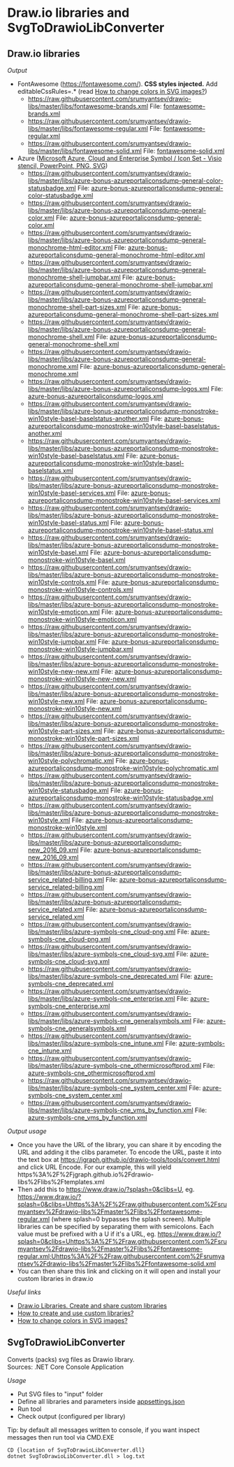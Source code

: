 # Draw.io libraries and SvgToDrawioLibConverter

## Draw.io libraries
_Output_
* FontAwesome (https://fontawesome.com/). **CSS styles injected.** Add editableCssRules=.* (read [How to change colors in SVG images?](https://desk.draw.io/support/solutions/articles/16000079239))
  * https://raw.githubusercontent.com/srumyantsev/drawio-libs/master/libs/fontawesome-brands.xml File: [fontawesome-brands.xml](./libs/fontawesome-brands.xml)
  * https://raw.githubusercontent.com/srumyantsev/drawio-libs/master/libs/fontawesome-regular.xml File: [fontawesome-regular.xml](./libs/fontawesome-regular.xml)
  * https://raw.githubusercontent.com/srumyantsev/drawio-libs/master/libs/fontawesome-solid.xml File: [fontawesome-solid.xml](./libs/fontawesome-solid.xml)
* Azure ([Microsoft Azure, Cloud and Enterprise Symbol / Icon Set - Visio stencil, PowerPoint, PNG, SVG](https://www.microsoft.com/en-us/download/details.aspx?id=41937))
  * https://raw.githubusercontent.com/srumyantsev/drawio-libs/master/libs/azure-bonus-azureportaliconsdump-general-color-statusbadge.xml File: [azure-bonus-azureportaliconsdump-general-color-statusbadge.xml](./libs/azure-bonus-azureportaliconsdump-general-color-statusbadge.xml)
  * https://raw.githubusercontent.com/srumyantsev/drawio-libs/master/libs/azure-bonus-azureportaliconsdump-general-color.xml File: [azure-bonus-azureportaliconsdump-general-color.xml](./libs/azure-bonus-azureportaliconsdump-general-color.xml)
  * https://raw.githubusercontent.com/srumyantsev/drawio-libs/master/libs/azure-bonus-azureportaliconsdump-general-monochrome-html-editor.xml File: [azure-bonus-azureportaliconsdump-general-monochrome-html-editor.xml](./libs/azure-bonus-azureportaliconsdump-general-monochrome-html-editor.xml)
  * https://raw.githubusercontent.com/srumyantsev/drawio-libs/master/libs/azure-bonus-azureportaliconsdump-general-monochrome-shell-jumpbar.xml File: [azure-bonus-azureportaliconsdump-general-monochrome-shell-jumpbar.xml](./libs/azure-bonus-azureportaliconsdump-general-monochrome-shell-jumpbar.xml)
  * https://raw.githubusercontent.com/srumyantsev/drawio-libs/master/libs/azure-bonus-azureportaliconsdump-general-monochrome-shell-part-sizes.xml File: [azure-bonus-azureportaliconsdump-general-monochrome-shell-part-sizes.xml](./libs/azure-bonus-azureportaliconsdump-general-monochrome-shell-part-sizes.xml)
  * https://raw.githubusercontent.com/srumyantsev/drawio-libs/master/libs/azure-bonus-azureportaliconsdump-general-monochrome-shell.xml File: [azure-bonus-azureportaliconsdump-general-monochrome-shell.xml](./libs/azure-bonus-azureportaliconsdump-general-monochrome-shell.xml)
  * https://raw.githubusercontent.com/srumyantsev/drawio-libs/master/libs/azure-bonus-azureportaliconsdump-general-monochrome.xml File: [azure-bonus-azureportaliconsdump-general-monochrome.xml](./libs/azure-bonus-azureportaliconsdump-general-monochrome.xml)
  * https://raw.githubusercontent.com/srumyantsev/drawio-libs/master/libs/azure-bonus-azureportaliconsdump-logos.xml File: [azure-bonus-azureportaliconsdump-logos.xml](./libs/azure-bonus-azureportaliconsdump-logos.xml)
  * https://raw.githubusercontent.com/srumyantsev/drawio-libs/master/libs/azure-bonus-azureportaliconsdump-monostroke-win10style-basel-baselstatus-another.xml File: [azure-bonus-azureportaliconsdump-monostroke-win10style-basel-baselstatus-another.xml](./libs/azure-bonus-azureportaliconsdump-monostroke-win10style-basel-baselstatus-another.xml)
  * https://raw.githubusercontent.com/srumyantsev/drawio-libs/master/libs/azure-bonus-azureportaliconsdump-monostroke-win10style-basel-baselstatus.xml File: [azure-bonus-azureportaliconsdump-monostroke-win10style-basel-baselstatus.xml](./libs/azure-bonus-azureportaliconsdump-monostroke-win10style-basel-baselstatus.xml)
  * https://raw.githubusercontent.com/srumyantsev/drawio-libs/master/libs/azure-bonus-azureportaliconsdump-monostroke-win10style-basel-services.xml File: [azure-bonus-azureportaliconsdump-monostroke-win10style-basel-services.xml](./libs/azure-bonus-azureportaliconsdump-monostroke-win10style-basel-services.xml)
  * https://raw.githubusercontent.com/srumyantsev/drawio-libs/master/libs/azure-bonus-azureportaliconsdump-monostroke-win10style-basel-status.xml File: [azure-bonus-azureportaliconsdump-monostroke-win10style-basel-status.xml](./libs/azure-bonus-azureportaliconsdump-monostroke-win10style-basel-status.xml)
  * https://raw.githubusercontent.com/srumyantsev/drawio-libs/master/libs/azure-bonus-azureportaliconsdump-monostroke-win10style-basel.xml File: [azure-bonus-azureportaliconsdump-monostroke-win10style-basel.xml](./libs/azure-bonus-azureportaliconsdump-monostroke-win10style-basel.xml)
  * https://raw.githubusercontent.com/srumyantsev/drawio-libs/master/libs/azure-bonus-azureportaliconsdump-monostroke-win10style-controls.xml File: [azure-bonus-azureportaliconsdump-monostroke-win10style-controls.xml](./libs/azure-bonus-azureportaliconsdump-monostroke-win10style-controls.xml)
  * https://raw.githubusercontent.com/srumyantsev/drawio-libs/master/libs/azure-bonus-azureportaliconsdump-monostroke-win10style-emoticon.xml File: [azure-bonus-azureportaliconsdump-monostroke-win10style-emoticon.xml](./libs/azure-bonus-azureportaliconsdump-monostroke-win10style-emoticon.xml)
  * https://raw.githubusercontent.com/srumyantsev/drawio-libs/master/libs/azure-bonus-azureportaliconsdump-monostroke-win10style-jumpbar.xml File: [azure-bonus-azureportaliconsdump-monostroke-win10style-jumpbar.xml](./libs/azure-bonus-azureportaliconsdump-monostroke-win10style-jumpbar.xml)
  * https://raw.githubusercontent.com/srumyantsev/drawio-libs/master/libs/azure-bonus-azureportaliconsdump-monostroke-win10style-new-new.xml File: [azure-bonus-azureportaliconsdump-monostroke-win10style-new-new.xml](./libs/azure-bonus-azureportaliconsdump-monostroke-win10style-new-new.xml)
  * https://raw.githubusercontent.com/srumyantsev/drawio-libs/master/libs/azure-bonus-azureportaliconsdump-monostroke-win10style-new.xml File: [azure-bonus-azureportaliconsdump-monostroke-win10style-new.xml](./libs/azure-bonus-azureportaliconsdump-monostroke-win10style-new.xml)
  * https://raw.githubusercontent.com/srumyantsev/drawio-libs/master/libs/azure-bonus-azureportaliconsdump-monostroke-win10style-part-sizes.xml File: [azure-bonus-azureportaliconsdump-monostroke-win10style-part-sizes.xml](./libs/azure-bonus-azureportaliconsdump-monostroke-win10style-part-sizes.xml)
  * https://raw.githubusercontent.com/srumyantsev/drawio-libs/master/libs/azure-bonus-azureportaliconsdump-monostroke-win10style-polychromatic.xml File: [azure-bonus-azureportaliconsdump-monostroke-win10style-polychromatic.xml](./libs/azure-bonus-azureportaliconsdump-monostroke-win10style-polychromatic.xml)
  * https://raw.githubusercontent.com/srumyantsev/drawio-libs/master/libs/azure-bonus-azureportaliconsdump-monostroke-win10style-statusbadge.xml File: [azure-bonus-azureportaliconsdump-monostroke-win10style-statusbadge.xml](./libs/azure-bonus-azureportaliconsdump-monostroke-win10style-statusbadge.xml)
  * https://raw.githubusercontent.com/srumyantsev/drawio-libs/master/libs/azure-bonus-azureportaliconsdump-monostroke-win10style.xml File: [azure-bonus-azureportaliconsdump-monostroke-win10style.xml](./libs/azure-bonus-azureportaliconsdump-monostroke-win10style.xml)
  * https://raw.githubusercontent.com/srumyantsev/drawio-libs/master/libs/azure-bonus-azureportaliconsdump-new_2016_09.xml File: [azure-bonus-azureportaliconsdump-new_2016_09.xml](./libs/azure-bonus-azureportaliconsdump-new_2016_09.xml)
  * https://raw.githubusercontent.com/srumyantsev/drawio-libs/master/libs/azure-bonus-azureportaliconsdump-service_related-billing.xml File: [azure-bonus-azureportaliconsdump-service_related-billing.xml](./libs/azure-bonus-azureportaliconsdump-service_related-billing.xml)
  * https://raw.githubusercontent.com/srumyantsev/drawio-libs/master/libs/azure-bonus-azureportaliconsdump-service_related.xml File: [azure-bonus-azureportaliconsdump-service_related.xml](./libs/azure-bonus-azureportaliconsdump-service_related.xml)
  * https://raw.githubusercontent.com/srumyantsev/drawio-libs/master/libs/azure-symbols-cne_cloud-png.xml File: [azure-symbols-cne_cloud-png.xml](./libs/azure-symbols-cne_cloud-png.xml)
  * https://raw.githubusercontent.com/srumyantsev/drawio-libs/master/libs/azure-symbols-cne_cloud-svg.xml File: [azure-symbols-cne_cloud-svg.xml](./libs/azure-symbols-cne_cloud-svg.xml)
  * https://raw.githubusercontent.com/srumyantsev/drawio-libs/master/libs/azure-symbols-cne_deprecated.xml File: [azure-symbols-cne_deprecated.xml](./libs/azure-symbols-cne_deprecated.xml)
  * https://raw.githubusercontent.com/srumyantsev/drawio-libs/master/libs/azure-symbols-cne_enterprise.xml File: [azure-symbols-cne_enterprise.xml](./libs/azure-symbols-cne_enterprise.xml)
  * https://raw.githubusercontent.com/srumyantsev/drawio-libs/master/libs/azure-symbols-cne_generalsymbols.xml File: [azure-symbols-cne_generalsymbols.xml](./libs/azure-symbols-cne_generalsymbols.xml)
  * https://raw.githubusercontent.com/srumyantsev/drawio-libs/master/libs/azure-symbols-cne_intune.xml File: [azure-symbols-cne_intune.xml](./libs/azure-symbols-cne_intune.xml)
  * https://raw.githubusercontent.com/srumyantsev/drawio-libs/master/libs/azure-symbols-cne_othermicrosoftprod.xml File: [azure-symbols-cne_othermicrosoftprod.xml](./libs/azure-symbols-cne_othermicrosoftprod.xml)
  * https://raw.githubusercontent.com/srumyantsev/drawio-libs/master/libs/azure-symbols-cne_system_center.xml File: [azure-symbols-cne_system_center.xml](./libs/azure-symbols-cne_system_center.xml)
  * https://raw.githubusercontent.com/srumyantsev/drawio-libs/master/libs/azure-symbols-cne_vms_by_function.xml File: [azure-symbols-cne_vms_by_function.xml](./libs/azure-symbols-cne_vms_by_function.xml)

_Output usage_
* Once you have the URL of the library, you can share it by encoding the URL and adding it the clibs parameter. To encode the URL, paste it into the text box at https://jgraph.github.io/drawio-tools/tools/convert.html and click URL Encode. For our example, this will yield https%3A%2F%2Fjgraph.github.io%2Fdrawio-libs%2Flibs%2Ftemplates.xml
* Then add this to https://www.draw.io/?splash=0&clibs=U, eg. https://www.draw.io/?splash=0&clibs=Uhttps%3A%2F%2Fraw.githubusercontent.com%2Fsrumyantsev%2Fdrawio-libs%2Fmaster%2Flibs%2Ffontawesome-regular.xml (where splash=0 bypasses the splash screen). Multiple libraries can be specified by separating them with semicolons. Each value must be prefixed with a U if it's a URL, eg. https://www.draw.io/?splash=0&clibs=Uhttps%3A%2F%2Fraw.githubusercontent.com%2Fsrumyantsev%2Fdrawio-libs%2Fmaster%2Flibs%2Ffontawesome-regular.xml;Uhttps%3A%2F%2Fraw.githubusercontent.com%2Fsrumyantsev%2Fdrawio-libs%2Fmaster%2Flibs%2Ffontawesome-solid.xml
* You can then share this link and clicking on it will open and install your custom libraries in draw.io

_Useful links_
* [Draw.io Libraries. Create and share custom libraries](https://github.com/jgraph/drawio-libs)
* [How to create and use custom libraries?](https://desk.draw.io/support/solutions/articles/16000067790)
* [How to change colors in SVG images?](https://desk.draw.io/support/solutions/articles/16000079239)

## SvgToDrawioLibConverter
Converts (packs) svg files as Drawio library.  
Sources: .NET Core Console Application

_Usage_
* Put SVG files to "input" folder
* Define all libraries and parameters inside [appsettings.json](./tool/SvgToDrawioLibConverter/appsettings.json)
* Run tool
* Check output (configured per library)

Tip: by default all messages written to console, if you want inspect messages then run tool via CMD.EXE
```CMD
CD {location of SvgToDrawioLibConverter.dll}
dotnet SvgToDrawioLibConverter.dll > log.txt
```